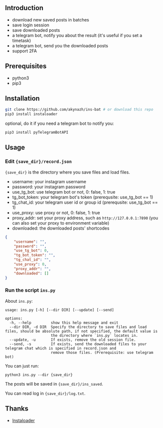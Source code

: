 ## Introduction

- download new saved posts in batches 
- save login session
- save downloaded posts
- a telegram bot, notify you about the result (it's useful if you set a timetask)
- a telegram bot, send you the downloaded posts
- support 2FA

## Prerequisites

- python3
- pip3

## Installation

```bash
git clone https://github.com/akynazh/ins-bat # or download this repo
pip3 install instaloader
```

optional, do it if you need a telegram bot to notify you:

```bash
pip3 install pyTelegramBotAPI
```

## Usage

### Edit `{save_dir}/record.json`

`{save_dir}` is the directory where you save files and load files.

- username: your instagram username
- password: your instagram password
- use_tg_bot: use telegram bot or not, 0: false, 1: true
- tg_bot_token: your telegram bot's token (prerequsite: use_tg_bot == 1)
- tg_chat_id: your telegram user id or group id (prerequsite: use_tg_bot == 1)
- use_proxy: use proxy or not, 0: false, 1: true
- proxy_addr: set your proxy address, such as `http://127.0.0.1:7890` (you can also set your proxy to environment variable)
- downloaded: the downloaded posts' shortcodes

```json
{
    "username": "",
    "password": "",
    "use_tg_bot": 0,
    "tg_bot_token": "",
    "tg_chat_id": "",
    "use_proxy": 0,
    "proxy_addr": "",
    "downloaded": []
}
```

### Run the script `ins.py`

About `ins.py`:

```
usage: ins.py [-h] [--dir DIR] [--update] [--send]

options:
  -h, --help         show this help message and exit
  --dir DIR, -d DIR  Specify the directory to save files and load files, should be absolute path, if not specified, the default value is 
                     the directory where `ins.py` locates in.
  --update, -u       If exists, remove the old session file.
  --send, -s         If exists, send the downloaded files to your telegram chat which is specified in record.json and 
                     remove those files. (Prerequisite: use telegram bot)
```

You can just run:

```
python3 ins.py --dir {save_dir}
```

The posts will be saved in `{save_dir}/ins_saved`.

You can read log in `{save_dir}/log.txt`.

## Thanks

- [Instaloader](https://github.com/instaloader/instaloader)